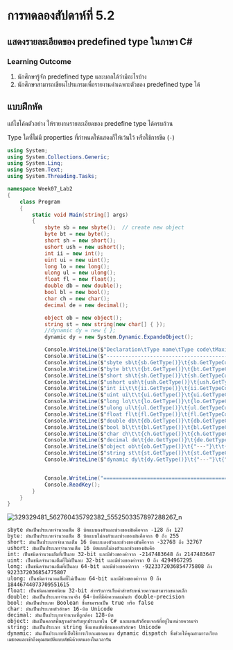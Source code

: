 # การทดลองสัปดาห์ที่ 5.2 #
## แสดงรายละเอียดของ predefined type ในภาษา C#  ##


### Learning Outcome ###
1. นักศึกษารู้จัก predefined type และบอกได้ว่ามีอะไรบ้าง
2. นักศึกษาสามารถเขียนโปรแกรมเพื่อรายงานค่าเฉพาะตัวของ predefined type ได้

## แบบฝึกหัด ##

แก้ไขโค้ดตัวอย่าง ให้รายงานรายละเอียดของ predefine type ได้ครบถ้วน

Type ใดที่ไม่มี properties ที่กำหนดให้แสดงก็ให้เว้นไว้ หรือใช้การขีด (`-`)
```cs
using System;
using System.Collections.Generic;
using System.Linq;
using System.Text;
using System.Threading.Tasks;

namespace Week07_Lab2
{
    class Program
    {
        static void Main(string[] args)
        {
            sbyte sb = new sbyte();  // create new object
            byte bt = new byte();
            short sh = new short();
            ushort ush = new ushort();
            int ii = new int();
            uint ui = new uint();
            long lo = new long();
            ulong ul = new ulong();
            float fl = new float();
            double db = new double();
            bool bl = new bool();
            char ch = new char();
            decimal de = new decimal();

            object ob = new object();
            string st = new string(new char[] { });
            //dynamic dy = new { };
            dynamic dy = new System.Dynamic.ExpandoObject();

            Console.WriteLine($"Declaration\tType name\tType code\tMaximum Value\tMinimum Value");
            Console.WriteLine($"----------------------------------------------------------------------------");
            Console.WriteLine($"sbyte sb\t{sb.GetType()}\t{sb.GetTypeCode()}\t\t{sbyte.MaxValue}\t\t{sbyte.MinValue}");
            Console.WriteLine($"byte bt\t\t{bt.GetType()}\t{bt.GetTypeCode()}\t\t{byte.MaxValue}\t\t{byte.MinValue}");
            Console.WriteLine($"short sh\t{sh.GetType()}\t{sh.GetTypeCode()}\t\t{short.MaxValue}\t\t{short.MinValue}");
            Console.WriteLine($"ushort ush\t{ush.GetType()}\t{ush.GetTypeCode()}\t\t{ushort.MaxValue}\t\t{ushort.MinValue}");
            Console.WriteLine($"int ii\t\t{ii.GetType()}\t{ii.GetTypeCode()}\t\t{int.MaxValue}\t{int.MinValue} ");
            Console.WriteLine($"uint ui\t\t{ui.GetType()}\t{ui.GetTypeCode()}\t\t{uint.MaxValue}\t{uint.MinValue} ");
            Console.WriteLine($"long lo\t\t{lo.GetType()}\t{lo.GetTypeCode()}\t\t{long.MaxValue}\t{long.MinValue} ");
            Console.WriteLine($"ulong ul\t{ul.GetType()}\t{ul.GetTypeCode()}\t\t{ulong.MaxValue}\t{ulong.MinValue} ");
            Console.WriteLine($"float fl\t{fl.GetType()}\t{fl.GetTypeCode()}\t\t{float.MaxValue}\t{float.MinValue} ");
            Console.WriteLine($"double db\t{db.GetType()}\t{db.GetTypeCode()}\t\t{double.MaxValue}\t{double.MinValue} ");
            Console.WriteLine($"bool bl\t\t{bl.GetType()}\t{bl.GetTypeCode()}\t\t{bool.TrueString}\t{bool.FalseString} ");
            Console.WriteLine($"char ch\t\t{ch.GetType()}\t{ch.GetTypeCode()}\t\t{char.MaxValue}\t{char.MinValue} ");
            Console.WriteLine($"decimal de\t{de.GetType()}\t{de.GetTypeCode()}\t\t{decimal.MaxValue}\t{decimal.MinValue} ");
            Console.WriteLine($"object ob\t{ob.GetType()}\t{"---"}\t\t{decimal.MaxValue}\t{decimal.MinValue} ");
            Console.WriteLine($"string st\t{st.GetType()}\t{st.GetTypeCode()}\t\t{"---"}\t{"---"} ");
            Console.WriteLine($"dynamic dy\t{dy.GetType()}\t{"---"}\t{"---"}\t{"---"} ");


            Console.WriteLine("============================================================================");
            Console.ReadKey();
        }
    }
}
```

![329329481_562760435792382_5552503357897288267_n](https://user-images.githubusercontent.com/115037574/218332735-62c8c1a8-dcd5-4052-9920-d8e589caab51.png)

`sbyte มันเป็นประเภทจำนวนเต็ม 8 บิตแบบลงตัวและช่วงของมันคือจาก -128 ถึง 127`<br>
`byte: มันเป็นประเภทจำนวนเต็ม 8 บิตแบบไม่ลงตัวและช่วงของมันคือจาก 0 ถึง 255`<br>
`short: มันเป็นประเภทจำนวนเต็ม 16 บิตแบบลงตัวและช่วงของมันคือจาก -32768 ถึง 32767`<br>
`ushort: มันเป็นประเภทจำนวนเต็ม 16 บิตแบบไม่ลงตัวและช่วงของมันคือ`<br>
`int: เป็นชนิดจำนวนเต็มที่เป็นลบ 32-bit และมีช่วงของค่าจาก -2147483648 ถึง 2147483647`<br>
`uint: เป็นชนิดจำนวนเต็มที่ไม่เป็นลบ 32-bit และมีช่วงของค่าจาก 0 ถึง 4294967295`<br>
`long: เป็นชนิดจำนวนเต็มที่เป็นลบ 64-bit และมีช่วงของค่าจาก -9223372036854775808 ถึง 9223372036854775807`<br>
`ulong: เป็นชนิดจำนวนเต็มที่ไม่เป็นลบ 64-bit และมีช่วงของค่าจาก 0 ถึง 18446744073709551615`<br>
`float: เป็นชนิดเลขทศนิยม 32-bit สำหรับการเก็บค่าสำหรับหน่วยความสามารถขนาดเล็ก`<br>
`double: มันเป็นประเภทจำนวนจริง 64-บิตที่มีค่าความแม่นยำ double-precision`<br>
`bool: มันเป็นประเภท Boolean ซึ่งสามารถเป็น true หรือ false`<br>
`char: มันเป็นประเภทตัวอักษร 16-บิต Unicode`<br>
`decimal: มันเป็นประเภทจำนวนที่ถูกต้อง 128-บิต`<br>
`object: มันเป็นคลาสพื้นฐานสำหรับทุกประเภทใน C# และแทนตัวอ็อบเจกต์ที่อยู่ในหน่วยความจำ`<br>
`string: มันเป็นประเภท string ซึ่งแทนซับซ้อนของตัวอักษร Unicode`<br>
`dynamic: มันเป็นประเภทที่เปิดใช้การเรียกเมธอดแบบ dynamic dispatch ซึ่งช่วยให้คุณสามารถเรียกเมธอดและเข้าถึงคุณสมบัติแบบดัชนีด้วยตนเองในเวลารัน`
